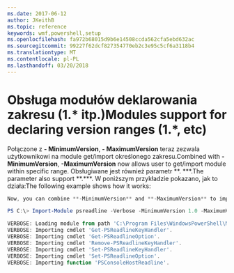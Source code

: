```yaml
---
ms.date: 2017-06-12
author: JKeithB
ms.topic: reference
keywords: wmf,powershell,setup
ms.openlocfilehash: fa972b68015d9b6e14508ccda562cfa5ebd632ac
ms.sourcegitcommit: 99227f62dcf827354770eb2c3e95c5cf6a3118b4
ms.translationtype: MT
ms.contentlocale: pl-PL
ms.lasthandoff: 03/20/2018
---
```

# <a name="modules-support-for-declaring-version-ranges-1-etc"></a><span data-ttu-id="9f274-102">Obsługa modułów deklarowania zakresu (1.\* itp.)</span><span class="sxs-lookup"><span data-stu-id="9f274-102">Modules support for declaring version ranges (1.\*, etc)</span></span>
<span data-ttu-id="9f274-103">Połączone z **- MinimumVersion**, **- MaximumVersion** teraz zezwala użytkownikowi na module get/import określonego zakresu.</span><span class="sxs-lookup"><span data-stu-id="9f274-103">Combined with **-MinimumVersion**, **-MaximumVersion** now allows user to get/import module within specific range.</span></span> <span data-ttu-id="9f274-104">Obsługiwane jest również parametr \*\*. \*\*\*.</span><span class="sxs-lookup"><span data-stu-id="9f274-104">The parameter also support \*\*.\*\*\*.</span></span> <span data-ttu-id="9f274-105">W poniższym przykładzie pokazano, jak to działa:</span><span class="sxs-lookup"><span data-stu-id="9f274-105">The following example shows how it works:</span></span>

```powershell
Now, you can combine **-MinimumVersion** and **-MaximumVersion** to import module within specific range:

PS C:\> Import-Module psreadline -Verbose -MinimumVersion 1.0 -MaximumVersion 1.2.*

VERBOSE: Loading module from path 'C:\Program Files\WindowsPowerShell\Modules\psreadline\1.1\psreadline.psd1'.
VERBOSE: Importing cmdlet 'Get-PSReadlineKeyHandler'.
VERBOSE: Importing cmdlet 'Get-PSReadlineOption'.
VERBOSE: Importing cmdlet 'Remove-PSReadlineKeyHandler'.
VERBOSE: Importing cmdlet 'Set-PSReadlineKeyHandler'.
VERBOSE: Importing cmdlet 'Set-PSReadlineOption'.
VERBOSE: Importing function 'PSConsoleHostReadline'.
```

